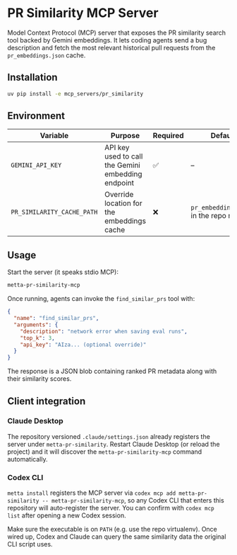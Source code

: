 # PR Similarity MCP Server

Model Context Protocol (MCP) server that exposes the PR similarity search tool backed by Gemini embeddings.
It lets coding agents send a bug description and fetch the most relevant historical pull requests from the
`pr_embeddings.json` cache.

## Installation

```bash
uv pip install -e mcp_servers/pr_similarity
```

## Environment

| Variable | Purpose | Required | Default |
| --- | --- | --- | --- |
| `GEMINI_API_KEY` | API key used to call the Gemini embedding endpoint | ✅ | – |
| `PR_SIMILARITY_CACHE_PATH` | Override location for the embeddings cache | ❌ | `pr_embeddings.json` in the repo root |

## Usage

Start the server (it speaks stdio MCP):

```bash
metta-pr-similarity-mcp
```

Once running, agents can invoke the `find_similar_prs` tool with:

```json
{
  "name": "find_similar_prs",
  "arguments": {
    "description": "network error when saving eval runs",
    "top_k": 3,
    "api_key": "AIza... (optional override)"
  }
}
```

The response is a JSON blob containing ranked PR metadata along with their similarity scores.

## Client integration

### Claude Desktop

The repository versioned `.claude/settings.json` already registers the server under
`metta-pr-similarity`. Restart Claude Desktop (or reload the project) and it will discover the
`metta-pr-similarity-mcp` command automatically.

### Codex CLI

`metta install` registers the MCP server via `codex mcp add metta-pr-similarity -- metta-pr-similarity-mcp`,
so any Codex CLI that enters this repository will auto-register the server. You can confirm with
`codex mcp list` after opening a new Codex session.

Make sure the executable is on `PATH` (e.g. use the repo virtualenv). Once wired up, Codex and Claude can
query the same similarity data the original CLI script uses.
